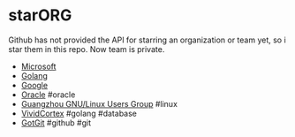 # starORG

Github has not provided the API for starring an organization or team yet, so i star them in this repo. Now team is private.

- [Microsoft](https://github.com/microsoft)
- [Golang](https://github.com/golang)
- [Google](https://github.com/google)
- [Oracle](https://github.com/oracle) #oracle
- [Guangzhou GNU/Linux Users Group](https://github.com/gzlug) #linux
- [VividCortex](https://github.com/VividCortex) #golang #database
- [GotGit](https://github.com/gotgit) #github #git
